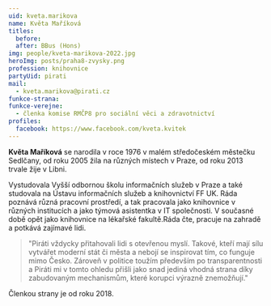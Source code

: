 ```yaml
---
uid: kveta.marikova
name: Květa Maříková
titles:
  before:
  after: BBus (Hons)
img: people/kveta-marikova-2022.jpg
heroImg: posts/praha8-zvysky.png
profession: knihovnice
partyUid: pirati
mail:
  - kveta.marikova@pirati.cz
funkce-strana:
funkce-verejne:
  - členka komise RMČP8 pro sociální věci a zdravotnictví
profiles:
  facebook: https://www.facebook.com/kveta.kvitek
---
```


**Květa Maříková** se narodila v roce 1976 v malém středočeském městečku Sedlčany, od roku 2005 žila na různých místech v Praze, od roku 2013 trvale žije v Libni.

Vystudovala Vyšší odbornou školu informačních služeb v Praze a také studovala na Ústavu informačních služeb a knihovnictví FF UK. Ráda poznává různá pracovní prostředí, a tak pracovala jako knihovnice v různých institucích a jako týmová asistentka v IT společnosti. V současné době opět jako knihovnice na lékařské fakultě.Ráda čte, pracuje na zahradě a potkává zajímavé lidi.

>"Piráti vždycky přitahovali lidi s otevřenou myslí. Takové, kteří mají sílu vytvářet moderní stát či města a nebojí se inspirovat tím, co funguje mimo Česko. Zároveň v politice toužím především po transparentnosti a Piráti mi v tomto ohledu přišli jako snad jediná vhodná strana díky zabudovaným mechanismům, které korupci výrazně znemožňují."

Členkou strany je od roku 2018.

